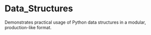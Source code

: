 # Data_Structures
Demonstrates practical usage of Python  data structures in a modular, production-like format.
